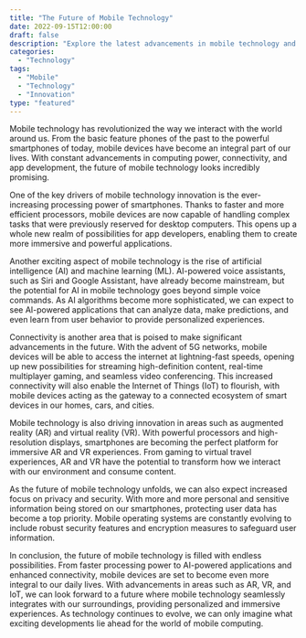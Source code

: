 ```yaml
--- 
title: "The Future of Mobile Technology" 
date: 2022-09-15T12:00:00 
draft: false 
description: "Explore the latest advancements in mobile technology and how it is shaping our future." 
categories: 
  - "Technology" 
tags: 
  - "Mobile" 
  - "Technology" 
  - "Innovation" 
type: "featured" 
--- 
```


Mobile technology has revolutionized the way we interact with the world around us. From the basic feature phones of the past to the powerful smartphones of today, mobile devices have become an integral part of our lives. With constant advancements in computing power, connectivity, and app development, the future of mobile technology looks incredibly promising.

One of the key drivers of mobile technology innovation is the ever-increasing processing power of smartphones. Thanks to faster and more efficient processors, mobile devices are now capable of handling complex tasks that were previously reserved for desktop computers. This opens up a whole new realm of possibilities for app developers, enabling them to create more immersive and powerful applications.

Another exciting aspect of mobile technology is the rise of artificial intelligence (AI) and machine learning (ML). AI-powered voice assistants, such as Siri and Google Assistant, have already become mainstream, but the potential for AI in mobile technology goes beyond simple voice commands. As AI algorithms become more sophisticated, we can expect to see AI-powered applications that can analyze data, make predictions, and even learn from user behavior to provide personalized experiences.

Connectivity is another area that is poised to make significant advancements in the future. With the advent of 5G networks, mobile devices will be able to access the internet at lightning-fast speeds, opening up new possibilities for streaming high-definition content, real-time multiplayer gaming, and seamless video conferencing. This increased connectivity will also enable the Internet of Things (IoT) to flourish, with mobile devices acting as the gateway to a connected ecosystem of smart devices in our homes, cars, and cities.

Mobile technology is also driving innovation in areas such as augmented reality (AR) and virtual reality (VR). With powerful processors and high-resolution displays, smartphones are becoming the perfect platform for immersive AR and VR experiences. From gaming to virtual travel experiences, AR and VR have the potential to transform how we interact with our environment and consume content.

As the future of mobile technology unfolds, we can also expect increased focus on privacy and security. With more and more personal and sensitive information being stored on our smartphones, protecting user data has become a top priority. Mobile operating systems are constantly evolving to include robust security features and encryption measures to safeguard user information.

In conclusion, the future of mobile technology is filled with endless possibilities. From faster processing power to AI-powered applications and enhanced connectivity, mobile devices are set to become even more integral to our daily lives. With advancements in areas such as AR, VR, and IoT, we can look forward to a future where mobile technology seamlessly integrates with our surroundings, providing personalized and immersive experiences. As technology continues to evolve, we can only imagine what exciting developments lie ahead for the world of mobile computing.
